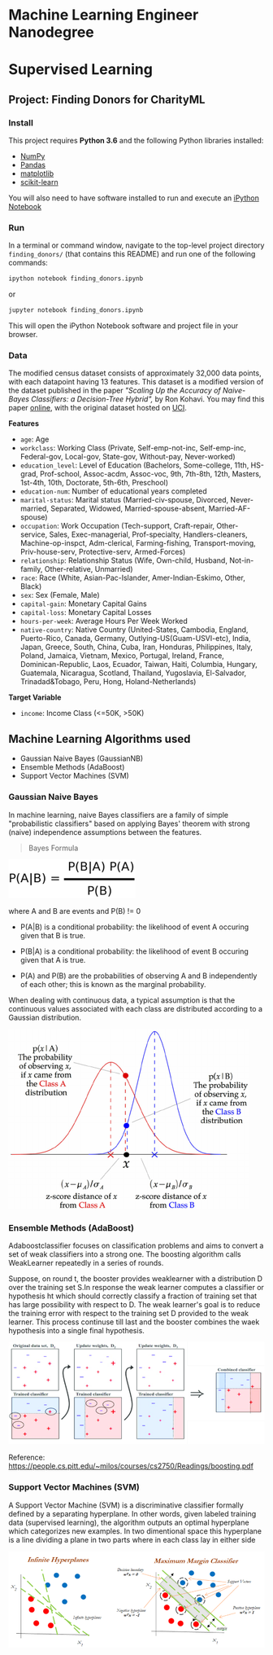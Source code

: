 # Machine Learning Engineer Nanodegree
# Supervised Learning
## Project: Finding Donors for CharityML

### Install

This project requires **Python 3.6** and the following Python libraries installed:

- [NumPy](http://www.numpy.org/)
- [Pandas](http://pandas.pydata.org)
- [matplotlib](http://matplotlib.org/)
- [scikit-learn](http://scikit-learn.org/stable/)

You will also need to have software installed to run and execute an [iPython Notebook](http://ipython.org/notebook.html)

### Run

In a terminal or command window, navigate to the top-level project directory `finding_donors/` (that contains this README) and run one of the following commands:

```bash
ipython notebook finding_donors.ipynb
```  
or
```bash
jupyter notebook finding_donors.ipynb
```

This will open the iPython Notebook software and project file in your browser.

### Data

The modified census dataset consists of approximately 32,000 data points, with each datapoint having 13 features. This dataset is a modified version of the dataset published in the paper *"Scaling Up the Accuracy of Naive-Bayes Classifiers: a Decision-Tree Hybrid",* by Ron Kohavi. You may find this paper [online](https://www.aaai.org/Papers/KDD/1996/KDD96-033.pdf), with the original dataset hosted on [UCI](https://archive.ics.uci.edu/ml/datasets/Census+Income).

**Features**
- `age`: Age
- `workclass`: Working Class (Private, Self-emp-not-inc, Self-emp-inc, Federal-gov, Local-gov, State-gov, Without-pay, Never-worked)
- `education_level`: Level of Education (Bachelors, Some-college, 11th, HS-grad, Prof-school, Assoc-acdm, Assoc-voc, 9th, 7th-8th, 12th, Masters, 1st-4th, 10th, Doctorate, 5th-6th, Preschool)
- `education-num`: Number of educational years completed
- `marital-status`: Marital status (Married-civ-spouse, Divorced, Never-married, Separated, Widowed, Married-spouse-absent, Married-AF-spouse)
- `occupation`: Work Occupation (Tech-support, Craft-repair, Other-service, Sales, Exec-managerial, Prof-specialty, Handlers-cleaners, Machine-op-inspct, Adm-clerical, Farming-fishing, Transport-moving, Priv-house-serv, Protective-serv, Armed-Forces)
- `relationship`: Relationship Status (Wife, Own-child, Husband, Not-in-family, Other-relative, Unmarried)
- `race`: Race (White, Asian-Pac-Islander, Amer-Indian-Eskimo, Other, Black)
- `sex`: Sex (Female, Male)
- `capital-gain`: Monetary Capital Gains
- `capital-loss`: Monetary Capital Losses
- `hours-per-week`: Average Hours Per Week Worked
- `native-country`: Native Country (United-States, Cambodia, England, Puerto-Rico, Canada, Germany, Outlying-US(Guam-USVI-etc), India, Japan, Greece, South, China, Cuba, Iran, Honduras, Philippines, Italy, Poland, Jamaica, Vietnam, Mexico, Portugal, Ireland, France, Dominican-Republic, Laos, Ecuador, Taiwan, Haiti, Columbia, Hungary, Guatemala, Nicaragua, Scotland, Thailand, Yugoslavia, El-Salvador, Trinadad&Tobago, Peru, Hong, Holand-Netherlands)

**Target Variable**
- `income`: Income Class (<=50K, >50K)


## Machine Learning Algorithms used

* Gaussian Naive Bayes (GaussianNB)
* Ensemble Methods (AdaBoost)
* Support Vector Machines (SVM)

### Gaussian Naive Bayes

In machine learning, naive Bayes classifiers are a family of simple "probabilistic classifiers" based on applying Bayes' theorem with strong (naive) independence assumptions between the features.

>Bayes Formula

<img src="https://github.com/shashank136/Finding-Donors-for-CharityML/blob/master/extra/bayes_formula.png" width="250">

where A and B are events and P(B) != 0

* P(A|B) is a conditional probability: the likelihood of event A occuring given that B is true.

* P(B|A) is a conditional probability: the likelihood of event B occuring given that A is true.

* P(A) and P(B) are the probabilities of observing A and B independently of each other; this is known as the marginal probability.

When dealing with continuous data, a typical assumption is that the continuous values associated with each class are distributed according to a Gaussian distribution.

![png](https://github.com/shashank136/Finding-Donors-for-CharityML/blob/master/extra/gnb.png)

### Ensemble Methods (AdaBoost)

Adaboostclassifier focuses on classification problems and aims to convert a set of weak classifiers into a strong one. The boosting algorithm calls WeakLearner repeatedly in a series of rounds. 

Suppose, on round t, the booster provides weaklearner with a distribution D over the training set S.In response the weak learner computes a classifier or hypothesis ht which should correctly classify a fraction of training set that has large possibility with respect to D. The weak learner's goal is to reduce the training error with respect to the training set D provided to the weak learner. This process continuse till last and the booster combines the waek hypothesis into a single final hypothesis. 

![png](https://github.com/shashank136/Finding-Donors-for-CharityML/blob/master/extra/adaboost.png)

Reference: https://people.cs.pitt.edu/~milos/courses/cs2750/Readings/boosting.pdf

### Support Vector Machines (SVM)

A Support Vector Machine (SVM) is a discriminative classifier formally defined by a separating hyperplane. In other words, given labeled training data (supervised learning), the algorithm outputs an optimal hyperplane which categorizes new examples. In two dimentional space this hyperplane is a line dividing a plane in two parts where in each class lay in either side

![png](https://github.com/shashank136/Finding-Donors-for-CharityML/blob/master/extra/svm.png)
